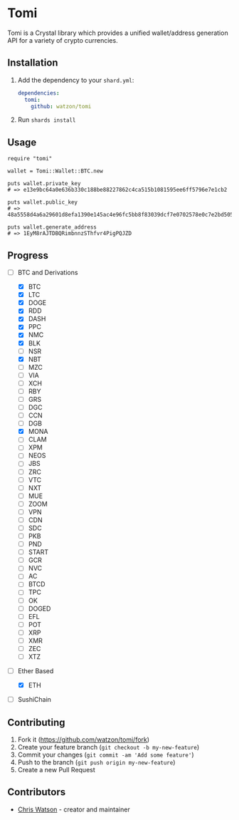 # Tomi

Tomi is a Crystal library which provides a unified wallet/address generation API for a variety of crypto currencies.

## Installation

1. Add the dependency to your `shard.yml`:

   ```yaml
   dependencies:
     tomi:
       github: watzon/tomi
   ```

2. Run `shards install`

## Usage

```crystal
require "tomi"

wallet = Tomi::Wallet::BTC.new

puts wallet.private_key
# => e13e9bc64a0e636b330c188be88227862c4ca515b1081595ee6ff5796e7e1cb2

puts wallet.public_key
# => 48a5558d4a6a29601d8efa1390e145ac4e96fc5bb8f83039dcf7e0702578e0c7e2bd50500c69908bb1569e1dbceaf8b0baaa8ede672d633aa2a57d3b40dbde40a

puts wallet.generate_address
# => 1EyM8rAJTDBQRimbnnzSThfvr4PigPQJZD
```

## Progress

<!-- https://github.com/libbitcoin/libbitcoin-system/wiki/Altcoin-Version-Mappings#bip44-altcoin-version-mapping-table -->

- [ ] BTC and Derivations
  - [x] BTC
  - [x] LTC
  - [x] DOGE
  - [x] RDD
  - [x] DASH
  - [x] PPC
  - [x] NMC
  - [x] BLK
  - [ ] NSR
  - [x] NBT
  - [ ] MZC
  - [ ] VIA
  - [ ] XCH
  - [ ] RBY
  - [ ] GRS
  - [ ] DGC
  - [ ] CCN
  - [ ] DGB
  - [x] MONA
  - [ ] CLAM
  - [ ] XPM
  - [ ] NEOS
  - [ ] JBS
  - [ ] ZRC
  - [ ] VTC
  - [ ] NXT
  - [ ] MUE
  - [ ] ZOOM
  - [ ] VPN
  - [ ] CDN
  - [ ] SDC
  - [ ] PKB
  - [ ] PND
  - [ ] START
  - [ ] GCR
  - [ ] NVC
  - [ ] AC
  - [ ] BTCD
  - [ ] TPC
  - [ ] OK
  - [ ] DOGED
  - [ ] EFL
  - [ ] POT
  - [ ] XRP
  - [ ] XMR
  - [ ] ZEC
  - [ ] XTZ
- [ ] Ether Based
  - [x] ETH
- [ ] SushiChain


## Contributing

1. Fork it (<https://github.com/watzon/tomi/fork>)
2. Create your feature branch (`git checkout -b my-new-feature`)
3. Commit your changes (`git commit -am 'Add some feature'`)
4. Push to the branch (`git push origin my-new-feature`)
5. Create a new Pull Request

## Contributors

- [Chris Watson](https://github.com/watzon) - creator and maintainer
